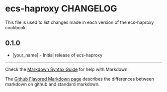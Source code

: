 ecs-haproxy CHANGELOG
=====================

This file is used to list changes made in each version of the ecs-haproxy cookbook.

0.1.0
-----
- [your_name] - Initial release of ecs-haproxy

- - -
Check the [Markdown Syntax Guide](http://daringfireball.net/projects/markdown/syntax) for help with Markdown.

The [Github Flavored Markdown page](http://github.github.com/github-flavored-markdown/) describes the differences between markdown on github and standard markdown.
